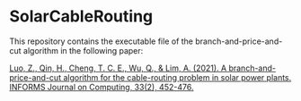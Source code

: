 # SolarCableRouting
This repository contains the executable file of the branch-and-price-and-cut algorithm in the following paper:

[Luo, Z., Qin, H., Cheng, T. C. E., Wu, Q., & Lim, A. (2021). A branch-and-price-and-cut algorithm for the cable-routing problem in solar power plants. INFORMS Journal on Computing, 33(2), 452-476.](https://pubsonline.informs.org/doi/abs/10.1287/ijoc.2020.0981)
